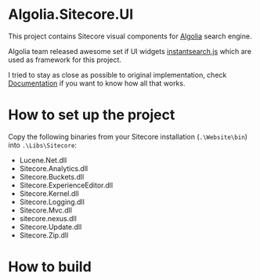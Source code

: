 # Algolia.Sitecore.UI

This project contains Sitecore visual components for [Algolia](https://www.algolia.com) search engine. 

Algolia team released awesome set if UI widgets [instantsearch.js](https://community.algolia.com/instantsearch.js/) which are used as framework for this project.

I tried to stay as close as possible to original implementation, check [Documentation](https://community.algolia.com/instantsearch.js/documentation/) if you want to know how all that works. 

# How to set up the project

Copy the following binaries from your Sitecore installation (`.\Website\bin`) into `.\Libs\Sitecore`:

* Lucene.Net.dll
* Sitecore.Analytics.dll
* Sitecore.Buckets.dll
* Sitecore.ExperienceEditor.dll
* Sitecore.Kernel.dll
* Sitecore.Logging.dll
* Sitecore.Mvc.dll
* sitecore.nexus.dll
* Sitecore.Update.dll
* Sitecore.Zip.dll


# How to build


